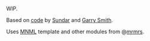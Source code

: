 WIP.

Based on [code](http://bl.ocks.org/eesur/6ad4ee84c81b664353a7) by [Sundar](http://bl.ocks.org/eesur) and [Garry Smith](https://www.bignerdranch.com/blog/music-visualization-with-d3-js/).

Uses [MNML](http://mn-ml.cc "MNML - A light-weight responsive html5 boilerplate.") template and other modules from @[mrmrs](https://github.com/mrmrs).